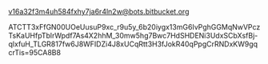 
v16a32f3m4uh584fxhy7ja6r4ln2w@bots.bitbucket.org

ATCTT3xFfGN00UOeUusuP9xc_r9u5y_6b20iygx13mG6IvPghGGMqNwVPczTsKaUHfpTblrWpdf7As4X2hhM_30mw5hg7Bwc7HdSHDENi3UdxSCbXsfBj-qlxfuH_TLGR817fw6J8WFIDZi4J8xUCqRtt3H3fJokR40qPpgCrRNDxKW9gqcrTis=95CA8B8

